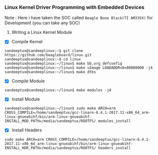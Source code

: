 ### Linux Kernel Driver Programming with Embedded Devices

Note : Here i have taken the SOC called  `Beagle Bone Black(TI AM335X)` for Development (you can take any SOC)

1. Writing a Linux Kernel Module

- [x] Compile Kernel
```
sandeeptux@sandeeplinux:~$ git clone https://github.com/beagleboard/linux.git
sandeeptux@sandeeplinux:~$ cd linux
sandeeptux@sandeeplinux:~/linux$ make bb.org_defconfig   
sandeeptux@sandeeplinux:~/linux$ make uImage LOADADDR=0x80008000 -j4
sandeeptux@sandeeplinux:~/linux$ make dtbs
```
- [x] Compile Module

`sandeeptux@sandeeplinux:~/linux$ make modules -j4 `

- [x] Install Module

`sandeeptux@sandeeplinux:~/linux$ sudo make ARCH=arm CROSS_COMPILE=/home/sandeeptux/gcc-linaro-6.4.1-2017.11-x86_64_arm-linux-gnueabihf/bin/arm-linux-gnueabihf- INSTALL_MOD_PATH=/media/sandeeptux/ROOTFS/ modules_install`

- [x] Install Headers 

`sudo make ARCH=arm CROSS_COMPILE=/home/sandeeptux/gcc-linaro-6.4.1-2017.11-x86_64_arm-linux-gnueabihf/bin/arm-linux-gnueabihf- INSTALL_HDR_PATH=/media/sandeeptux/ROOTFS/ headers_install`



